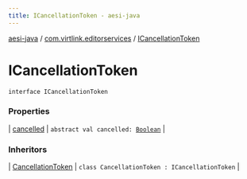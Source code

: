 ```yaml
---
title: ICancellationToken - aesi-java
---
```


[aesi-java](../../index.html) / [com.virtlink.editorservices](../index.html) / [ICancellationToken](.)

# ICancellationToken

`interface ICancellationToken`

### Properties

| [cancelled](cancelled.html) | `abstract val cancelled: `[`Boolean`](https://kotlinlang.org/api/latest/jvm/stdlib/kotlin/-boolean/index.html) |

### Inheritors

| [CancellationToken](../-cancellation-token/index.html) | `class CancellationToken : ICancellationToken` |


